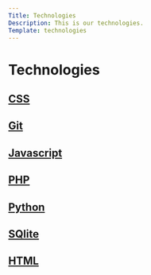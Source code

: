 ```yaml
---
Title: Technologies
Description: This is our technologies.
Template: technologies
---
```


Technologies
==========================

<div> 
<a class= "technologies tec1" href="technology/css">
<h2> CSS</h2>
</a> 
 
</div>

<div> 
<a class="technologies tec2" href="technology/git">
<h2> Git </h2>
</a>
</div>

<div>
<a class="technologies tec3" href="technology/javascript">
<h2> Javascript </h2>
</a>
</div>

<div>
<a class="technologies tec4" href="technology/php">
<h2> PHP </h2>
</a>
</div>

<div>
<a class="technologies tec5" href="technology/python">
<h2> Python </h2>
</a>
</div>

<div>
<a class="technologies tec6" href="technology/sqlite">
<h2> SQlite </h2>
</a>
</div>

<div class="tec7">
<a href="technology/html">
<h2> HTML </h2>
</a>
</div>

